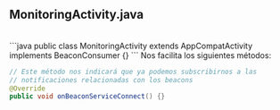 ## MonitoringActivity.java
<br/>
```java
public class MonitoringActivity extends AppCompatActivity 
implements BeaconConsumer {}
```
Nos facilita los siguientes métodos:

```java
// Este método nos indicará que ya podemos subscribirnos a las 
// notificaciones relacionadas con los beacons
@Override
public void onBeaconServiceConnect() {}
```


